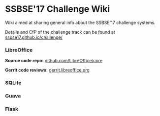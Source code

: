 # SSBSE'17 Challenge Wiki
Wiki aimed at sharing general info about the SSBSE'17 challenge systems. 

Details and CfP of the challenge track can be found at [ssbse17.github.io/challenge/](http://ssbse17.github.io/challenge/)

### LibreOffice

**Source code repo:** [github.com/LibreOffice/core](https://github.com/LibreOffice/core)

**Gerrit code reviews:** [gerrit.libreoffice.org](https://gerrit.libreoffice.org)

### SQLite

### Guava

### Flask

